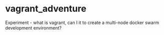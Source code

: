 # vagrant_adventure
Experiment - what is vagrant, can I it to create a multi-node docker swarm development environment?
